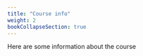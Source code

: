 ```yaml
---
title: "Course info"
weight: 2
bookCollapseSection: true
---
```

Here are some information about the course
